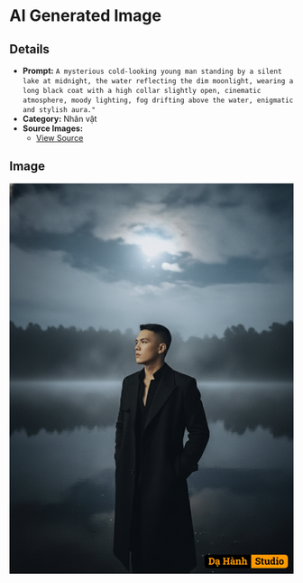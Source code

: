 # AI Generated Image

## Details
- **Prompt:** `A mysterious cold-looking young man standing by a silent lake at midnight, the water reflecting the dim moonlight, wearing a long black coat with a high collar slightly open, cinematic atmosphere, moody lighting, fog drifting above the water, enigmatic and stylish aura."`
- **Category:** Nhân vật
- **Source Images:**
  - [View Source](https://raw.githubusercontent.com/lenzcomvth/ImageLibrary/main/Male.png)

## Image
![AI Generated Image](./image-2025-10-06T21-24-19-315Z-3kncj.png)